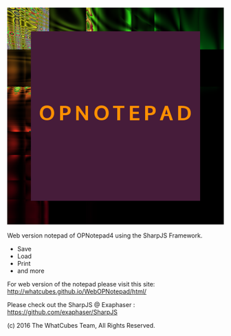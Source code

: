 ![Logo](webopnotepad.png)

Web version notepad of OPNotepad4 using the SharpJS Framework.
 - Save
 - Load
 - Print
 - and more

For web version of the notepad please visit this site: http://whatcubes.github.io/WebOPNotepad/html/

Please check out the SharpJS @ Exaphaser : https://github.com/exaphaser/SharpJS


(c) 2016 The WhatCubes Team, All Rights Reserved.
